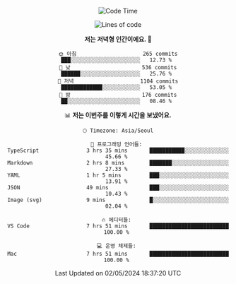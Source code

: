 <div align='center'>
 
<!--START_SECTION:waka-->
![Code Time](http://img.shields.io/badge/Code%20Time-3%2C507%20hrs%2058%20mins-blue)

![Lines of code](https://img.shields.io/badge/%EC%A0%80%EB%8A%94%20%EC%97%AC%ED%83%9C%EA%B9%8C%EC%A7%80%20-1.5%20million%20%EC%A4%84%EC%9D%98%20%EC%BD%94%EB%93%9C%EB%A5%BC%20%EC%9E%91%EC%84%B1%ED%96%88%EC%96%B4%EC%9A%94.-blue)

**저는 저녁형 인간이에요. 🦉** 

```text
🌞 아침                     265 commits         ███░░░░░░░░░░░░░░░░░░░░░░   12.73 % 
🌆 낮　                     536 commits         ██████░░░░░░░░░░░░░░░░░░░   25.76 % 
🌃 저녁                     1104 commits        █████████████░░░░░░░░░░░░   53.05 % 
🌙 밤　                     176 commits         ██░░░░░░░░░░░░░░░░░░░░░░░   08.46 % 
```


📊 **저는 이번주를 이렇게 시간을 보냈어요.** 

```text
🕑︎ Timezone: Asia/Seoul

💬 프로그래밍 언어들: 
TypeScript               3 hrs 35 mins       ███████████░░░░░░░░░░░░░░   45.66 % 
Markdown                 2 hrs 8 mins        ███████░░░░░░░░░░░░░░░░░░   27.33 % 
YAML                     1 hr 5 mins         ███░░░░░░░░░░░░░░░░░░░░░░   13.91 % 
JSON                     49 mins             ███░░░░░░░░░░░░░░░░░░░░░░   10.43 % 
Image (svg)              9 mins              █░░░░░░░░░░░░░░░░░░░░░░░░   02.04 % 

🔥 에디터들: 
VS Code                  7 hrs 51 mins       █████████████████████████   100.00 % 

💻 운영 체제들: 
Mac                      7 hrs 51 mins       █████████████████████████   100.00 % 
```


 Last Updated on 02/05/2024 18:37:20 UTC
<!--END_SECTION:waka-->
 </div>
<!---
Emewjin/Emewjin is a ✨ special ✨ repository because its `README.md` (this file) appears on your GitHub profile.
You can click the Preview link to take a look at your changes.
--->
